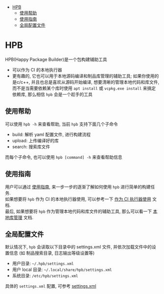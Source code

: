 - [HPB](#hpb)
  - [使用帮助](#使用帮助)
  - [使用指南](#使用指南)
  - [全局配置文件](#全局配置文件)


# HPB
HPB(Happy Package Builder)是一个包构建辅助工具
* 可以作为 CI 的本地执行器
* 更有趣的, 它也可以用于本地源码编译和制品库管理的辅助工具; 如果你使用的是c/c++, 并且也总是喜欢从源码开始编译, 想要清晰的管理本地代码和库文件, 而不是当需要依赖某个库时使用 `apt install` 或 `vcpkg.exe install` 来搞定依赖库, 那么相信 `hpb` 会是一个趁手的工具

## 使用帮助
可以使用 `hpb -h` 来查看帮助, 当前 `hpb` 支持下面几个子命令  
* build: 解析 yaml 配置文件, 进行构建流程
* upload: 上传编译好的库
* search: 搜索库文件

而每个子命令, 也可以使用 `hpb [command] -h` 来查看帮助信息

## 使用指南
用户可以通过 [使用指南](./doc/cn/user_guide.md), 来一步一步的逐渐了解如何使用 `hpb` 进行简单的构建任务.  
如果想要将 `hpb` 作为 CI 的本地执行器使用, 可以参考一下 [作为 CI 执行器使用](./doc/cn/as_ci_executor.md) 文档.  
最后, 如果想要将 `hpb` 作为管理本地代码和库文件的辅助工具, 那么可以看一下 [本地库管理](./doc/cn/local_lib_manager.md) 文档.  

## 全局配置文件
默认情况下, `hpb` 会读取以下目录中的 settings.xml 文件, 并依次加载文件中的设置信息 (如 制品搜索目录, 日志输出等级设置等)
* 用户目录: `~/.hpb/settings.xml`
* 用户 local 目录: `~/.local/share/hpb/settings.xml`
* 系统目录: `/etc/hpb/settings.xml`

具体的 `settings.xml` 配置, 可参考 [settings.xml](./etc/settings.xml)
